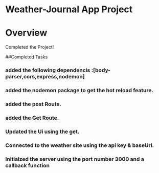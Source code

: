 # Weather-Journal App Project

# Overview
Completed the Project!

##Completed Tasks
### added the following dependencis :[body-parser,cors,express,nodemon]  
### added the nodemon package to get the hot reload feature.  
### added the post Route.     
### added the Get Route.   
### Updated the Ui using the get.  
### Connected to the weather site using the api key & baseUrl.   
### Initialzed the server using the port number 3000 and a callback function  



